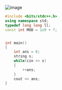 ![image](https://github.com/Llam-a/Practice_Cpp/assets/115911041/6560aecd-dbde-4e6a-ac57-05d28a379f64)

```cpp
#include <bits/stdc++.h>
using namespace std;
typedef long long ll;
const int MOD = 1e9 + 7;


int main()
{
    int ans = 0;
    string s;
    while(cin >> s)
    {
        ++ans;
    }
    cout << ans;
}
```
